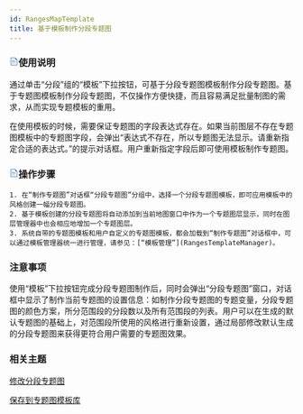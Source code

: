 ```yaml
---
id: RangesMapTemplate
title: 基于模板制作分段专题图
---
```

### ![](../../img/read.gif)使用说明

通过单击“分段”组的“模板”下拉按钮，可基于分段专题图模板制作分段专题图。基于专题图模板制作分段专题图，不仅操作方便快捷，而且容易满足批量制图的需求，从而实现专题模板的重用。

在使用模板的时候，需要保证专题图的字段表达式存在。如果当前图层不存在专题图模板中的专题图字段，会弹出“表达式不存在，所以专题图无法显示。请重新指定合适的表达式。”的提示对话框。用户重新指定字段后即可使用模板制作专题图。

### ![](../../img/read.gif)操作步骤

    1. 在“制作专题图”对话框“分段专题图”分组中，选择一个分段专题图模板，即可应用模板中的风格创建一幅分段专题图。
    2. 基于模板创建的分段专题图将自动添加到当前地图窗口中作为一个专题图层显示，同时在图层管理器中也会相应地增加一个专题图层。
    3. 系统自带的专题图模板和用户自定义的专题图模板，都会加载到“制作专题图”对话框中，可以通过模板管理器统一进行管理，请参见：[“模板管理”](RangesTemplateManager)。

### 注意事项

使用“模板”下拉按钮完成分段专题图制作后，同时会弹出“分段专题图”窗口，对话框中显示了制作当前专题图的设置信息：如制作分段专题图的专题变量，分段专题图的颜色方案，所分范围段的分段数以及所有范围段的列表。用户可以在生成的默认专题图的基础上，对范围段所使用的风格进行重新设置，通过局部修改默认生成的分段专题图来获得更符合用户需要的专题图效果。

### 相关主题

 [修改分段专题图](RangesMapGroupDia)

[保存到专题图模板库](../Methods/VURTheme2_SaveThemeTempl)
